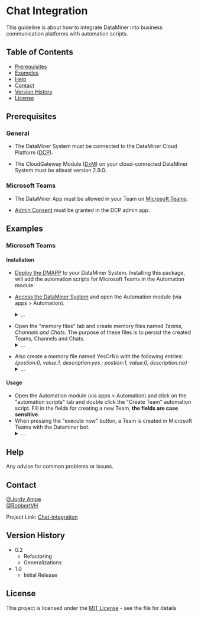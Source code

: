 # Chat Integration

This guideline is about how to integrate DataMiner into business communication platforms with automation scripts.

## Table of Contents

- [Prerequisites](#prerequisites)
- [Examples](#examples)
- [Help](#help)
- [Contact](#contact)
- [Version History](#version-history)
- [License](#license)

## Prerequisites

### General

- The DataMiner System must be connected to the DataMiner Cloud Platform ([DCP](https://docs.dataminer.services/user-guide/Cloud_Platform/AboutCloudPlatform/Connecting_your_DataMiner_System_to_the_cloud.html)).

- The CloudGateway Module ([DxM](https://docs.dataminer.services/user-guide/Cloud_Platform/CloudAdminApp/Managing_cloud-connected_nodes.html)) on your cloud-connected DataMiner System must be atleast version 2.9.0.


### Microsoft Teams

- The DataMiner App must be allowed in your Team on [Microsoft Teams](https://docs.microsoft.com/en-us/microsoftteams/manage-apps).

- [Admin Consent](https://docs.dataminer.services/user-guide/Cloud_Platform/CloudAdminApp/Granting_admin_consent.html) must be granted in the DCP admin app.


## Examples

### Microsoft Teams

#### Installation

- [Deploy the DMAPP]() to your DataMiner System. Installing this package, will add the automation scripts for Microsoft Teams in the Automation module.

- [Access the DataMiner System](https://docs.dataminer.services/user-guide/Getting_started/Accessing_DataMiner/Accessing_DataMiner.html) and open the Automation module (via apps > Automation). <details><summary>...</summary>
![Gif-Automation](https://user-images.githubusercontent.com/109528797/186685478-9eac1cbf-f2d9-4c9a-8a6a-a2f499dbdcd9.gif)

</details>

- Open the "memory files" tab and create memory files named *Teams, Channels and Chats*. The purpose of these files is to persist the created Teams, Channels and Chats.<details><summary>...</summary>
![Gif-MemFiles](https://user-images.githubusercontent.com/109528797/186685736-dacafe23-53be-4165-8982-eb2113549d78.gif)

</details>

- Also create a memory file named YesOrNo with the following entries: *{postion:0, value:1, description:yes ; postion:1, value:0, description:no}*<details><summary>...</summary>
![Gif-MemFilesYesorNo](https://user-images.githubusercontent.com/109528797/186685771-9d9c4155-1f58-4700-98aa-90ebd19c329e.gif)

</details>


#### Usage

- Open the Automation module (via apps > Automation) and click on the "automation scripts" tab and double click the "Create Team" automation script. Fill in the fields for creating a new Team, **the fields are case sensitive.**
- When pressing the "execute now" button, a Team is created in Microsoft Teams with the Dataminer bot.<details><summary>...</summary>
![Gif-CreateTeam](https://user-images.githubusercontent.com/109528797/186685886-ae5f1834-1c5c-438d-92e7-03740330e51d.gif)

</details>

## Help

Any advise for common problems or issues.

## Contact

[@Jordy Ampe](https://github.com/JordyGit)  
[@RobbertVH](https://github.com/RobbertVH)

Project Link: [Chat-integration](https://github.com/SkylineCommunications/chat-integration)

## Version History

- 0.2
  - Refactoring
  - Generalizations
- 1.0
  - Initial Release

## License

This project is licensed under the [MIT License](https://github.com/SkylineCommunications/chat-integration/blob/main/LICENSE) - see the file for details

